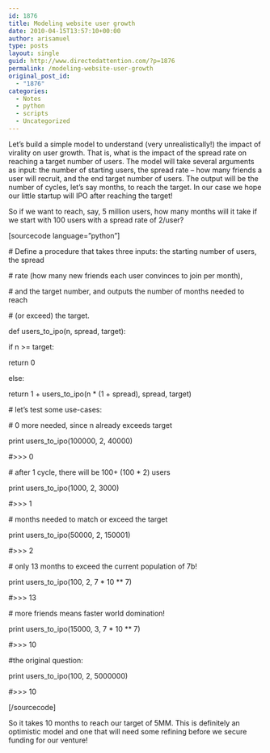 ```yaml
---
id: 1876
title: Modeling website user growth
date: 2010-04-15T13:57:10+00:00
author: arisamuel
type: posts
layout: single
guid: http://www.directedattention.com/?p=1876
permalink: /modeling-website-user-growth
original_post_id:
  - "1876"
categories:
  - Notes
  - python
  - scripts
  - Uncategorized
---
```

Let&#8217;s build a simple model to understand (very unrealistically!) the impact of virality on user growth. That is, what is the impact of the spread rate on reaching a target number of users. The model will take several arguments as input: the number of starting users, the spread rate &#8211; how many friends a user will recruit, and the end target number of users. The output will be the number of cycles, let&#8217;s say months, to reach the target. In our case we hope our little startup will IPO after reaching the target!

So if we want to reach, say, 5 million users, how many months will it take if we start with 100 users with a spread rate of 2/user?

[sourcecode language=&#8221;python&#8221;]

\# Define a procedure that takes three inputs: the starting number of users, the spread
  
\# rate (how many new friends each user convinces to join per month),
  
\# and the target number, and outputs the number of months needed to reach
  
\# (or exceed) the target.

def users\_to\_ipo(n, spread, target):
      
if n >= target:
          
return 0
      
else:
          
return 1 + users\_to\_ipo(n * (1 + spread), spread, target)

\# let&#8217;s test some use-cases:

\# 0 more needed, since n already exceeds target
  
print users\_to\_ipo(100000, 2, 40000)
  
#>>> 0

\# after 1 cycle, there will be 100+ (100 * 2) users
  
print users\_to\_ipo(1000, 2, 3000)
  
#>>> 1

\# months needed to match or exceed the target
  
print users\_to\_ipo(50000, 2, 150001)
  
#>>> 2

\# only 13 months to exceed the current population of 7b!
  
print users\_to\_ipo(100, 2, 7 \* 10 \** 7)
  
#>>> 13

\# more friends means faster world domination!
  
print users\_to\_ipo(15000, 3, 7 \* 10 \** 7)
  
#>>> 10

#the original question:
  
print users\_to\_ipo(100, 2, 5000000)
  
#>>> 10

[/sourcecode]

So it takes 10 months to reach our target of 5MM. This is definitely an optimistic model and one that will need some refining before we secure funding for our venture!